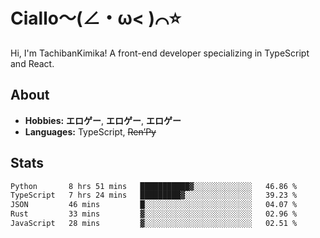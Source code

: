 # Ciallo～(∠・ω< )⌒⭐️

Hi, I'm TachibanKimika! A front-end developer specializing in TypeScript and React.

## About
- **Hobbies:** **エロゲー**, **エロゲー**, **エロゲー**
- **Languages:** TypeScript, ~~Ren’Py~~

## Stats
<!--START_SECTION:waka-->

```txt
Python       8 hrs 51 mins   ███████████▓░░░░░░░░░░░░░   46.86 %
TypeScript   7 hrs 24 mins   █████████▓░░░░░░░░░░░░░░░   39.23 %
JSON         46 mins         █░░░░░░░░░░░░░░░░░░░░░░░░   04.07 %
Rust         33 mins         ▓░░░░░░░░░░░░░░░░░░░░░░░░   02.96 %
JavaScript   28 mins         ▓░░░░░░░░░░░░░░░░░░░░░░░░   02.51 %
```

<!--END_SECTION:waka-->

<!-- ![Metrics](https://metrics.lecoq.io/TachibanaKimika?template=classic&base.activity=0&base.community=0&base.repositories=0&languages=1&isocalendar=1&isocalendar.duration=half-year&languages.limit=8&languages.sections=most-used&languages.colors=github&languages.threshold=0%25&languages.indepth=false&languages.recent.load=300&languages.recent.days=14&config.timezone=Asia%2FShanghai)
 -->

